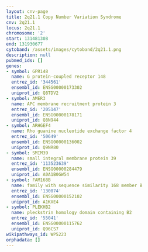 ```yaml
---
layout: cnv-page
title: 2q21.1 Copy Number Variation Syndrome
cnv: 2q21.1
locus: 2q21.1
chromosome: '2'
start: 131481308
end: 131930677
cytoband: /assets/images/cytoband/2q21.1.png
description: null
pubmed_ids: []
genes:
- symbol: GPR148
  name: G protein-coupled receptor 148
  entrez_id: '344561'
  ensembl_id: ENSG00000173302
  uniprot_id: Q8TDV2
- symbol: AMER3
  name: APC membrane recruitment protein 3
  entrez_id: '205147'
  ensembl_id: ENSG00000178171
  uniprot_id: Q8N944
- symbol: ARHGEF4
  name: Rho guanine nucleotide exchange factor 4
  entrez_id: '50649'
  ensembl_id: ENSG00000136002
  uniprot_id: Q9NR80
- symbol: SMIM39
  name: small integral membrane protein 39
  entrez_id: '113523639'
  ensembl_id: ENSG00000284479
  uniprot_id: A0A1B0GW54
- symbol: FAM168B
  name: family with sequence similarity 168 member B
  entrez_id: '130074'
  ensembl_id: ENSG00000152102
  uniprot_id: A1KXE4
- symbol: PLEKHB2
  name: pleckstrin homology domain containing B2
  entrez_id: '55041'
  ensembl_id: ENSG00000115762
  uniprot_id: Q96CS7
wikipathways_id: WP5223
orphadata: []
---
```

